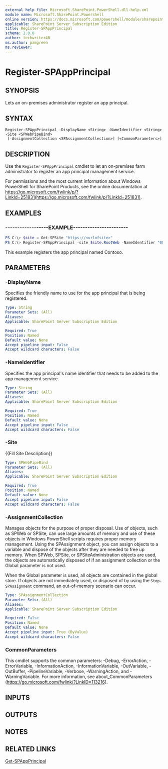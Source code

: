 ```yaml
---
external help file: Microsoft.SharePoint.PowerShell.dll-help.xml
module name: Microsoft.SharePoint.Powershell
online version: https://docs.microsoft.com/powershell/module/sharepoint-server/register-spappprincipal
applicable: SharePoint Server Subscription Edition
title: Register-SPAppPrincipal
schema: 2.0.0
author: techwriter40
ms.author: pamgreen
ms.reviewer: 
---
```


# Register-SPAppPrincipal

## SYNOPSIS
Lets an on-premises administrator register an app principal.

## SYNTAX

```
Register-SPAppPrincipal -DisplayName <String> -NameIdentifier <String> -Site <SPWebPipeBind>
 [-AssignmentCollection <SPAssignmentCollection>] [<CommonParameters>]
```

## DESCRIPTION
Use the `Register-SPAppPrincipal` cmdlet to let an on-premises farm administrator to register an app principal management service.


For permissions and the most current information about Windows PowerShell for SharePoint Products, see the online documentation at https://go.microsoft.com/fwlink/p/?LinkId=251831(https://go.microsoft.com/fwlink/p/?LinkId=251831).


## EXAMPLES

### ------------------EXAMPLE-----------------------
```powershell
PS C:\> $site = Get-SPSite "https://<urlofsite>"
PS C:\> Register-SPAppPrincipal -site $site.RootWeb -NameIdentifier "00000003-0000-0ff1-ce00-000000000000@f686d426-8d16-42db-81b7-cb578e110ccd" -DisplayName "Contoso"
```

This example registers the app principal named Contoso.


## PARAMETERS

### -DisplayName
Specifies the friendly name to use for the app principal that is being registered.

```yaml
Type: String
Parameter Sets: (All)
Aliases: 
Applicable: SharePoint Server Subscription Edition

Required: True
Position: Named
Default value: None
Accept pipeline input: False
Accept wildcard characters: False
```

### -NameIdentifier
Specifies the app principal's name identifier that needs to be added to the app management service.

```yaml
Type: String
Parameter Sets: (All)
Aliases: 
Applicable: SharePoint Server Subscription Edition

Required: True
Position: Named
Default value: None
Accept pipeline input: False
Accept wildcard characters: False
```

### -Site
{{Fill Site Description}}

```yaml
Type: SPWebPipeBind
Parameter Sets: (All)
Aliases: 
Applicable: SharePoint Server Subscription Edition

Required: True
Position: Named
Default value: None
Accept pipeline input: False
Accept wildcard characters: False
```

### -AssignmentCollection
Manages objects for the purpose of proper disposal.
Use of objects, such as SPWeb or SPSite, can use large amounts of memory and use of these objects in Windows PowerShell scripts requires proper memory management.
Using the SPAssignment object, you can assign objects to a variable and dispose of the objects after they are needed to free up memory.
When SPWeb, SPSite, or SPSiteAdministration objects are used, the objects are automatically disposed of if an assignment collection or the Global parameter is not used.

When the Global parameter is used, all objects are contained in the global store.
If objects are not immediately used, or disposed of by using the `Stop-SPAssignment` command, an out-of-memory scenario can occur.

```yaml
Type: SPAssignmentCollection
Parameter Sets: (All)
Aliases: 
Applicable: SharePoint Server Subscription Edition

Required: False
Position: Named
Default value: None
Accept pipeline input: True (ByValue)
Accept wildcard characters: False
```

### CommonParameters
This cmdlet supports the common parameters: -Debug, -ErrorAction, -ErrorVariable, -InformationAction, -InformationVariable, -OutVariable, -OutBuffer, -PipelineVariable, -Verbose, -WarningAction, and -WarningVariable. For more information, see about_CommonParameters (https://go.microsoft.com/fwlink/?LinkID=113216).

## INPUTS

## OUTPUTS

## NOTES

## RELATED LINKS

[Get-SPAppPrincipal](Get-SPAppPrincipal.md)
